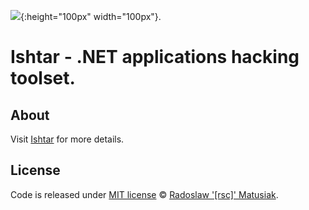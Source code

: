 ![](https://github.com/rsc-dev/ishtar/blob/master/misc/ishtar.png){:height="100px" width="100px"}.
# Ishtar - .NET applications hacking toolset.

## About ##
Visit [Ishtar](https://github.com/rsc-dev/ishtar/tree/master/Ishtar) for more details.

## License
Code is released under [MIT license](https://github.com/rsc-dev/ishtar/blob/master/LICENSE) © [Radoslaw '[rsc]' Matusiak](https://rm2084.blogspot.com/).